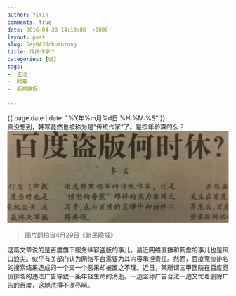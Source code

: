 ```yaml
---
author: YiYin
comments: true
date: 2016-04-30 14:10:08  +0800
layout: post
slug: Say0430chuantong
title: 传统作家？
categories: [说]
tags:
-  生活
-  时事
-  新民晚报

---
```

<div class="saying">
<div class="timestamp">{{ page.date | date: "%Y年%m月%d日 %H:%M:%S" }}</div>
真没想到，韩寒竟然也被称为是“传统作家”了。是按年龄算的么？

<img src="/public/images/chuantongzuojia.jpg">

<blockquote>图片翻拍自4月29日《新民晚报》</blockquote> 

这篇文章说的是百度旗下服务纵容盗版的事儿。最近网络直播和网盘的事儿也是风口浪尖。似乎有关部门认为网络平台需要为其内容承担责任。然而，百度竞价排名的搜索结果造成的一个又一个恶果却被置之不理。近日，某所谓三甲医院在百度竞价排名的违法广告导致一条年轻生命的消逝。一边坚称广告合法一边又忙着删除广告的百度，这地洗得不漂亮啊。

</div>
